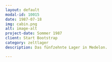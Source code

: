 ```yaml
---
layout: default
modal-id: 10015
date: 1987-07-18
img: cabin.png
alt: image-alt
project-date: Sommer 1987
client: Start Bootstrap
category: zeltlager
description: Das fünfzehnte Lager in Medelon.

---
```

